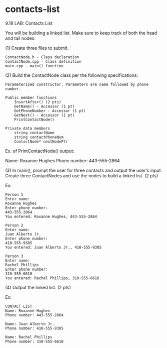 # contacts-list

9.18 LAB: Contacts List

You will be building a linked list. Make sure to keep track of both the head and tail nodes.

(1) Create three files to submit.

    ContactNode.h - Class declaration
    ContactNode.cpp - Class definition
    main.cpp - main() function

(2) Build the ContactNode class per the following specifications:

    Parameterized constructor. Parameters are name followed by phone number.

    Public member functions
        InsertAfter() (2 pts)
        GetName() - Accessor (1 pt)
        GetPhoneNumber - Accessor (1 pt)
        GetNext() - Accessor (1 pt)
        PrintContactNode()

    Private data members
        string contactName
        string contactPhoneNum
        ContactNode* nextNodePtr


Ex. of PrintContactNode() output:

Name: Roxanne Hughes
Phone number: 443-555-2864


(3) In main(), prompt the user for three contacts and output the user's input. Create three ContactNodes and use the nodes to build a linked list. (2 pts)

Ex:

    Person 1
    Enter name:
    Roxanne Hughes
    Enter phone number:
    443-555-2864
    You entered: Roxanne Hughes, 443-555-2864

    Person 2
    Enter name:
    Juan Alberto Jr.
    Enter phone number:
    410-555-9385
    You entered: Juan Alberto Jr., 410-555-9385

    Person 3
    Enter name:
    Rachel Phillips
    Enter phone number:
    310-555-6610
    You entered: Rachel Phillips, 310-555-6610


(4) Output the linked list. (2 pts)

Ex:

    CONTACT LIST
    Name: Roxanne Hughes
    Phone number: 443-555-2864

    Name: Juan Alberto Jr.
    Phone number: 410-555-9385

    Name: Rachel Phillips
    Phone number: 310-555-6610
